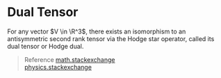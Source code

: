 # Dual Tensor
For any vector $V \in \R^3$, there exists an isomorphism to an antisymmetric second rank tensor via the Hodge star operator, called its dual tensor or Hodge dual. 

> Reference
> [math.stackexchange](https://math.stackexchange.com/questions/2463465/anti-symmetric-tensor-of-second-order-from-a-vector)  
> [physics.stackexchange](https://physics.stackexchange.com/questions/37577/what-does-the-dual-of-a-tensor-mean-e-g-dual-stress-tensor-in-relativistic-ed)  